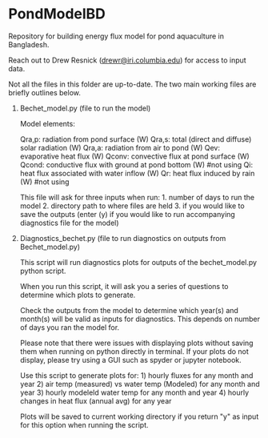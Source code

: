 # PondModelBD
Repository for building energy flux model for pond aquaculture in Bangladesh.

Reach out to Drew Resnick (drewr@iri.columbia.edu) for access to input data.

Not all the files in this folder are up-to-date. The two main working files are briefly
outlines below.

1. Bechet_model.py (file to run the model)

    Model elements:

    Qra,p: radiation from pond surface (W)
    Qra,s: total (direct and diffuse) solar radiation (W)
    Qra,a: radiation from air to pond (W)
    Qev: evaporative heat flux (W)
    Qconv: convective flux at pond surface (W)
    Qcond: conductive flux with ground at pond bottom (W) #not using
    Qi: heat flux associated with water inflow (W)
    Qr: heat flux induced by rain (W) #not using

    This file will ask for three inputs when run:
        1. number of days to run the model
        2. directory path to where files are held
        3. if you would like to save the outputs (enter (y) if you would like to run
                                                  accompanying diagnostics file
                                                  for the model)

2. Diagnostics_bechet.py (file to run diagnostics on outputs from Bechet_model.py)   

    This script will run diagnostics plots for outputs of the bechet_model.py python script.

    When you run this script, it will ask you a series of questions to determine which
    plots to generate.

    Check the outputs from the model to determine which year(s) and month(s) will be valid
    as inputs for diagnostics. This depends on number of days you ran the model for.

    Please note that there were issues with displaying plots without saving them when running
    on python directly in terminal. If your plots do not display, please try using a GUI such
    as spyder or jupyter notebook.

    Use this script to generate plots for:
        1) hourly fluxes for any month and year
        2) air temp (measured) vs water temp (Modeled) for any month and year
        3) hourly modeleld water temp for any month and year
        4) hourly changes in heat flux (annual avg) for any year

    Plots will be saved to current working directory if you return "y" as input for
    this option when running the script.                                   
